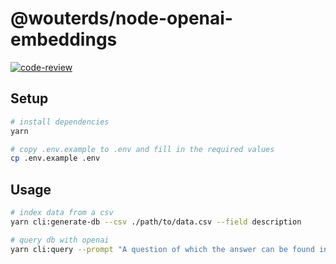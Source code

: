 # @wouterds/node-openai-embeddings

[![code-review](https://github.com/wouterds/node-openai-embeddings/workflows/code-review/badge.svg)](https://github.com/wouterds/node-openai-embeddings/actions/workflows/code-review.yml)

## Setup

```bash
# install dependencies
yarn

# copy .env.example to .env and fill in the required values
cp .env.example .env
```

## Usage

```bash
# index data from a csv
yarn cli:generate-db --csv ./path/to/data.csv --field description

# query db with openai
yarn cli:query --prompt "A question of which the answer can be found in indexed data"
```
